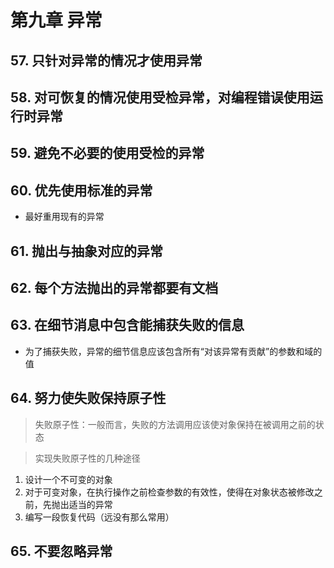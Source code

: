 # 第九章 异常

## 57. 只针对异常的情况才使用异常

## 58. 对可恢复的情况使用受检异常，对编程错误使用运行时异常

## 59. 避免不必要的使用受检的异常

## 60. 优先使用标准的异常
- 最好重用现有的异常

## 61. 抛出与抽象对应的异常

## 62. 每个方法抛出的异常都要有文档

## 63. 在细节消息中包含能捕获失败的信息
- 为了捕获失败，异常的细节信息应该包含所有“对该异常有贡献”的参数和域的值

## 64. 努力使失败保持原子性
> 失败原子性：一般而言，失败的方法调用应该使对象保持在被调用之前的状态

> 实现失败原子性的几种途径
1. 设计一个不可变的对象
2. 对于可变对象，在执行操作之前检查参数的有效性，使得在对象状态被修改之前，先抛出适当的异常
3. 编写一段恢复代码（远没有那么常用）

## 65. 不要忽略异常


